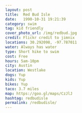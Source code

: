 ```yaml
---
layout: post
title:  Red Bud Isle
date:   1990-10-31 19:21:39
category: swim
tag: kid friendly
cover_photo_url: /img/redbud.jpg
credit: Flickr credit to jimnix    
locations: 30.292098, -97.787011   
water: Always has water
type: Short hike to swim 
cost: Free
hours: 5am-10pm 
city: Austin
location: Westlake
dogs: Yup
kids: Yup
bikes: Yup
taco: 3.7 miles
map: https://goo.gl/maps/CzJlJ 
hashtag: redbudisle
permalink: /redbudisle/
---
```



